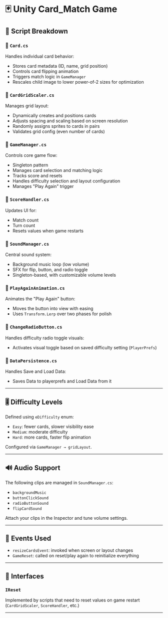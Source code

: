 # 🃏 Unity Card_Match Game

## 📁 Script Breakdown

### 🔹 `Card.cs`
Handles individual card behavior:
- Stores card metadata (ID, name, grid position)
- Controls card flipping animation
- Triggers match logic in `GameManager`
- Rescales child image to lower power-of-2 sizes for optimization

### 🔹 `CardGridScaler.cs`
Manages grid layout:
- Dynamically creates and positions cards
- Adjusts spacing and scaling based on screen resolution
- Randomly assigns sprites to cards in pairs
- Validates grid config (even number of cards)

### 🔹 `GameManager.cs`
Controls core game flow:
- Singleton pattern
- Manages card selection and matching logic
- Tracks score and resets
- Handles difficulty selection and layout configuration
- Manages "Play Again" trigger

### 🔹 `ScoreHandler.cs`
Updates UI for:
- Match count
- Turn count
- Resets values when game restarts

### 🔹 `SoundManager.cs`
Central sound system:
- Background music loop (low volume)
- SFX for flip, button, and radio toggle
- Singleton-based, with customizable volume levels

### 🔹 `PlayAgainAnimation.cs`
Animates the "Play Again" button:
- Moves the button into view with easing
- Uses `Transform.Lerp` over two phases for polish

### 🔹 `ChangeRadioButton.cs`
Handles difficulty radio toggle visuals:
- Activates visual toggle based on saved difficulty setting (`PlayerPrefs`)

### 🔹 `DataPersistence.cs`
Handles Save and Load Data:
- Saves Data to playerprefs and Load Data from it
---

## 🎚️ Difficulty Levels

Defined using `eDifficulty` enum:
- `Easy`: fewer cards, slower visibility ease
- `Medium`: moderate difficulty
- `Hard`: more cards, faster flip animation

Configured via `GameManager → gridLayout`.

---

## 🔊 Audio Support

The following clips are managed in `SoundManager.cs`:
- `backgroundMusic`
- `buttonClickSound`
- `radioButtonSound`
- `flipCardSound`

Attach your clips in the Inspector and tune volume settings.

---

## 🔁 Events Used

- `resizeCardsEvent`: invoked when screen or layout changes
- `GameReset`: called on reset/play again to reinitialize everything

---

## 🧱 Interfaces

### `IReset`
Implemented by scripts that need to reset values on game restart (`CardGridScaler`, `ScoreHandler`, etc.)

---
